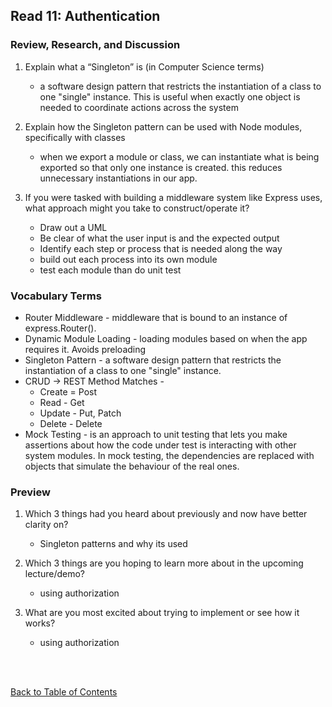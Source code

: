 ## Read 11: Authentication

### Review, Research, and Discussion

1. Explain what a “Singleton” is (in Computer Science terms)

   - a software design pattern that restricts the instantiation of a class to one "single" instance. This is useful when exactly one object is needed to coordinate actions across the system

1. Explain how the Singleton pattern can be used with Node modules, specifically with classes

   - when we export a module or class, we can instantiate what is being exported so that only one instance is created. this reduces unnecessary instantiations in our app.

1. If you were tasked with building a middleware system like Express uses, what approach might you take to construct/operate it?
   - Draw out a UML
   - Be clear of what the user input is and the expected output
   - Identify each step or process that is needed along the way
   - build out each process into its own module
   - test each module than do unit test

### Vocabulary Terms

- Router Middleware - middleware that is bound to an instance of express.Router().
- Dynamic Module Loading - loading modules based on when the app requires it. Avoids preloading
- Singleton Pattern - a software design pattern that restricts the instantiation of a class to one "single" instance.
- CRUD -> REST Method Matches -
  - Create = Post
  - Read - Get
  - Update - Put, Patch
  - Delete - Delete
- Mock Testing - is an approach to unit testing that lets you make assertions about how the code under test is interacting with other system modules. In mock testing, the dependencies are replaced with objects that simulate the behaviour of the real ones.

### Preview

1. Which 3 things had you heard about previously and now have better clarity on?

   - Singleton patterns and why its used

1. Which 3 things are you hoping to learn more about in the upcoming lecture/demo?

   - using authorization

1. What are you most excited about trying to implement or see how it works?
   - using authorization

<br>
<br>

[Back to Table of Contents](README.md)
